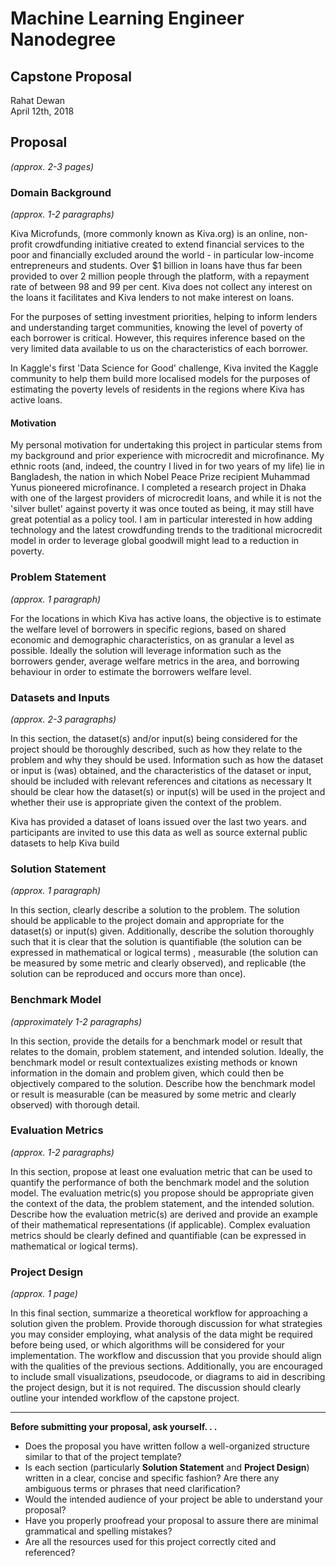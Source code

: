 # Machine Learning Engineer Nanodegree
## Capstone Proposal
Rahat Dewan  
April 12th, 2018

## Proposal
_(approx. 2-3 pages)_

### Domain Background
_(approx. 1-2 paragraphs)_

Kiva Microfunds, (more commonly known as Kiva.org) is an online, non-profit crowdfunding initiative created to extend financial services to the poor and financially excluded around the world - in particular low-income entrepreneurs and students. Over $1 billion in loans have thus far been provided to over 2 million people through the platform, with a repayment rate of between 98 and 99 per cent. Kiva does not collect any interest on the loans it facilitates and Kiva lenders to not make interest on loans.

For the purposes of setting investment priorities, helping to inform lenders and understanding target communities, knowing the level of poverty of each borrower is critical. However, this requires inference based on the very limited data available to us on the characteristics of each borrower.

In Kaggle's first 'Data Science for Good' challenge, Kiva invited the Kaggle community to help them build more localised models for the purposes of estimating the poverty levels of residents in the regions where Kiva has active loans.

#### Motivation

My personal motivation for undertaking this project in particular stems from my background and prior experience with microcredit and microfinance. My ethnic roots (and, indeed, the country I lived in for two years of my life) lie in Bangladesh, the nation in which Nobel Peace Prize recipient Muhammad Yunus pioneered microfinance. I completed a research project in Dhaka with one of the largest providers of microcredit loans, and while it is not the 'silver bullet' against poverty it was once touted as being, it may still have great potential as a policy tool. I am in particular interested in how adding technology and the latest crowdfunding trends to the traditional microcredit model in order to leverage global goodwill might lead to a reduction in poverty.


### Problem Statement
_(approx. 1 paragraph)_

For the locations in which Kiva has active loans, the objective is to estimate the welfare level of borrowers in specific regions, based on shared economic and demographic characteristics, on as granular a level as possible. Ideally the solution will leverage information such as the borrowers gender, average welfare metrics in the area, and borrowing behaviour in order to estimate the borrowers welfare level.

### Datasets and Inputs
_(approx. 2-3 paragraphs)_

In this section, the dataset(s) and/or input(s) being considered for the project should be thoroughly described, such as how they relate to the problem and why they should be used. Information such as how the dataset or input is (was) obtained, and the characteristics of the dataset or input, should be included with relevant references and citations as necessary It should be clear how the dataset(s) or input(s) will be used in the project and whether their use is appropriate given the context of the problem.

Kiva has provided a dataset of loans issued over the last two years.  and participants are invited to use this data as well as source external public datasets to help Kiva build



### Solution Statement
_(approx. 1 paragraph)_

In this section, clearly describe a solution to the problem. The solution should be applicable to the project domain and appropriate for the dataset(s) or input(s) given. Additionally, describe the solution thoroughly such that it is clear that the solution is quantifiable (the solution can be expressed in mathematical or logical terms) , measurable (the solution can be measured by some metric and clearly observed), and replicable (the solution can be reproduced and occurs more than once).

### Benchmark Model
_(approximately 1-2 paragraphs)_

In this section, provide the details for a benchmark model or result that relates to the domain, problem statement, and intended solution. Ideally, the benchmark model or result contextualizes existing methods or known information in the domain and problem given, which could then be objectively compared to the solution. Describe how the benchmark model or result is measurable (can be measured by some metric and clearly observed) with thorough detail.

### Evaluation Metrics
_(approx. 1-2 paragraphs)_

In this section, propose at least one evaluation metric that can be used to quantify the performance of both the benchmark model and the solution model. The evaluation metric(s) you propose should be appropriate given the context of the data, the problem statement, and the intended solution. Describe how the evaluation metric(s) are derived and provide an example of their mathematical representations (if applicable). Complex evaluation metrics should be clearly defined and quantifiable (can be expressed in mathematical or logical terms).

### Project Design
_(approx. 1 page)_

In this final section, summarize a theoretical workflow for approaching a solution given the problem. Provide thorough discussion for what strategies you may consider employing, what analysis of the data might be required before being used, or which algorithms will be considered for your implementation. The workflow and discussion that you provide should align with the qualities of the previous sections. Additionally, you are encouraged to include small visualizations, pseudocode, or diagrams to aid in describing the project design, but it is not required. The discussion should clearly outline your intended workflow of the capstone project.

-----------

**Before submitting your proposal, ask yourself. . .**

- Does the proposal you have written follow a well-organized structure similar to that of the project template?
- Is each section (particularly **Solution Statement** and **Project Design**) written in a clear, concise and specific fashion? Are there any ambiguous terms or phrases that need clarification?
- Would the intended audience of your project be able to understand your proposal?
- Have you properly proofread your proposal to assure there are minimal grammatical and spelling mistakes?
- Are all the resources used for this project correctly cited and referenced?
